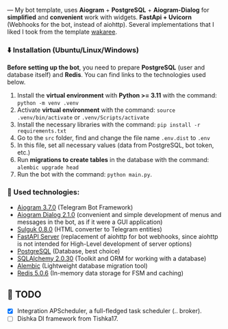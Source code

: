 — My bot template, uses **Aiogram** + **PostgreSQL** + **Aiogram-Dialog** for **simplified** and **convenient** work with widgets.
**FastApi + Uvicorn** (Webhooks for the bot, instead of aiohttp).
Several implementations that I liked I took from the template [wakaree](https://github.com/wakaree/aiogram_bot_template).

### ⬇️ Installation (Ubuntu/Linux/Windows)
**Before setting up the bot**, you need to prepare **PostgreSQL** (user and database itself) and **Redis**.
You can find links to the technologies used below.

1. Install the **virtual environment** with **Python >= 3.11** with the command: `python -m venv .venv`
2. Activate **virtual environment** with the command: `source .venv/bin/activate` or `.venv/Scripts/activate`
3. Install the necessary libraries with the command: `pip install -r requirements.txt`
4. Go to the `src` folder, find and change the file name `.env.dist` to `.env`
5. In this file, set all necessary values (data from PostgreSQL, bot token, etc.)
6. Run **migrations to create tables** in the database with the command: `alembic upgrade head`
7. Run the bot with the command: `python main.py`.

### 📂 Used technologies:
+ [Aiogram 3.7.0](https://github.com/aiogram/aiogram) (Telegram Bot Framework)
+ [Aiogram Dialog 2.1.0](https://github.com/Tishka17/aiogram_dialog) (convenient and simple development of menus and messages in the bot, as if it were a GUI application)
+ [Sulguk 0.8.0](https://github.com/Tishka17/sulguk) (HTML converter to Telegram entities)
+ [FastAPI Server](https://github.com/4u-org/aiogram_fastapi_server) (replacement of aiohttp for bot webhooks, since aiohttp is not intended for High-Level development of server options)
+ [PostgreSQL](https://www.postgresql.org/) (Database, best choice)
+ [SQLAlchemy 2.0.30](https://github.com/sqlalchemy/sqlalchemy) (Toolkit and ORM for working with a database)
+ [Alembic](https://github.com/alembic/alembic) (Lightweight database migration tool)
+ [Redis 5.0.6](https://github.com/redis/redis) (In-memory data storage for FSM and caching)

## 📌 TODO
+ [x] Integration APScheduler, a full-fledged task scheduler (.. broker).
+ [ ] Dishka DI framework from Tishka17.
